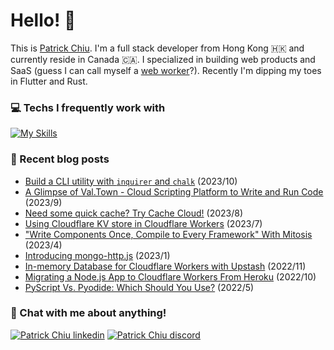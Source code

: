 # Hello! 👋

This is [Patrick Chiu](https://patrick-kw-chiu.github.io). I'm a full stack developer from Hong Kong 🇭🇰 and currently reside in Canada 🇨🇦. I specialized in building web products and SaaS (guess I can call myself a [web worker](https://developer.mozilla.org/en-US/docs/Web/API/Web_Workers_API/Using_web_workers)?). Recently I'm dipping my toes in Flutter and Rust.

### 💻 Techs I frequently work with

[![My Skills](https://skillicons.dev/icons?i=ts,js,html,css,react,nextjs,nodejs,python,workers,mongo,lit,gcp)](https://skillicons.dev)

### 📝 Recent blog posts

- [Build a CLI utility with `inquirer` and `chalk`](https://levelup.gitconnected.com/build-a-cli-utility-with-inquirer-and-chalk-818bc8add4be) (2023/10)
- [A Glimpse of Val.Town - Cloud Scripting Platform to Write and Run Code](https://itnext.io/a-glimpse-of-val-town-cloud-scripting-platform-to-write-and-run-code-894de4b2d3de) (2023/9)
- [Need some quick cache? Try Cache Cloud!](https://blog.stackademic.com/need-some-quick-cache-try-cache-cloud-35269aa703eb) (2023/8)
- [Using Cloudflare KV store in Cloudflare Workers](https://javascript.plainenglish.io/using-cloudflare-kv-store-in-cloudflare-workers-d796d68834ce) (2023/7)
- ["Write Components Once, Compile to Every Framework" With Mitosis](https://betterprogramming.pub/write-components-once-compile-to-every-framework-with-mitosis-9330411d21e4) (2023/4)
- [Introducing mongo-http.js](https://betterprogramming.pub/introducing-mongo-http-js-5ae2d74f2155) (2023/1)
- [In-memory Database for Cloudflare Workers with Upstash](https://betterprogramming.pub/in-memory-database-for-cloudflare-workers-b9c61810ef37) (2022/11)
- [Migrating a Node.js App to Cloudflare Workers From Heroku](https://betterprogramming.pub/migrating-a-node-js-app-to-cloudflare-workers-from-heroku-62c679552af) (2022/10)
- [PyScript Vs. Pyodide: Which Should You Use?](https://python.plainenglish.io/pyscript-or-pyodide-f0f1dc10291f) (2022/5)

### 🪩 Chat with me about anything!

[![Patrick Chiu linkedin](https://skillicons.dev/icons?i=linkedin)](https://www.linkedin.com/in/patrick-chiu/) [![Patrick Chiu discord](https://skillicons.dev/icons?i=discord)](https://discord.com/users/693123668749975563/)
